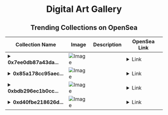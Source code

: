 <div align="center">

# Digital Art Gallery

## Trending Collections on OpenSea

| Collection Name                       | Image                                                                                     | Description                       | OpenSea Link                                                                                          |
|---------------------------------------|-------------------------------------------------------------------------------------------|-----------------------------------|--------------------------------------------------------------------------------------------------------|
| **<details><summary>0x7ee0db87a43da...</summary>0x7ee0db87a43da4aabc57581619f84cea876197cd</details>** | ![Image](https://i2.seadn.io/optimism/0x2b4af402b907327489273847f7ee3b7c9a3b1187/9ae436df9b76bc38bc7163286d56c5/509ae436df9b76bc38bc7163286d56c5.png?w=200&auto=format) |  | <details><summary>Link</summary>[0x7ee0db87a43da4aabc57581619f84cea876197cd](https://opensea.io/collection/0x7ee0db87a43da4aabc57581619f84cea876197cd)</details> |
| **<details><summary>0x85a178cc95aec...</summary>0x85a178cc95aec01a551f86377f5ea96fe09e5314</details>** | ![Image](https://i2.seadn.io/optimism/0xba98927f2f39a09e59140f19aedce516fd371d40/cd2299dec56bdce6b02fe7297fe1d2/44cd2299dec56bdce6b02fe7297fe1d2.gif?w=200&auto=format) |  | <details><summary>Link</summary>[0x85a178cc95aec01a551f86377f5ea96fe09e5314](https://opensea.io/collection/0x85a178cc95aec01a551f86377f5ea96fe09e5314)</details> |
| **<details><summary>0xbdb296ec1b0cc...</summary>0xbdb296ec1b0cce604e1d78418e0ba812608dfd1a</details>** | ![Image](https://i2.seadn.io/optimism/0x2b4af402b907327489273847f7ee3b7c9a3b1187/9ae436df9b76bc38bc7163286d56c5/509ae436df9b76bc38bc7163286d56c5.png?w=200&auto=format) |  | <details><summary>Link</summary>[0xbdb296ec1b0cce604e1d78418e0ba812608dfd1a](https://opensea.io/collection/0xbdb296ec1b0cce604e1d78418e0ba812608dfd1a)</details> |
| **<details><summary>0xd40fbe218626d...</summary>0xd40fbe218626dfe2715eb6b1ab03f84db9fcb95b</details>** | ![Image](https://i2.seadn.io/optimism/0x2b4af402b907327489273847f7ee3b7c9a3b1187/9ae436df9b76bc38bc7163286d56c5/509ae436df9b76bc38bc7163286d56c5.png?w=200&auto=format) |  | <details><summary>Link</summary>[0xd40fbe218626dfe2715eb6b1ab03f84db9fcb95b](https://opensea.io/collection/0xd40fbe218626dfe2715eb6b1ab03f84db9fcb95b)</details> |

</div>